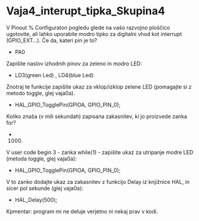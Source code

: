 # Vaja4_interupt_tipka_Skupina4

V Pinout % Configuraton pogledu glede na vašo razvojno ploščico ugotovite, ali
lahko uporabite modro tipko za digitalni vhod kot interrupt (GPIO_EXT…). Če da,
kateri pin je to?
- PA0

Zapišite naslov izhodnih pinov za zeleno in modro LED:
- LD3(green Led) , LD4(blue Led)

Znotraj te funkcije zapišite ukaz za vklop/izklop zelene LED (pomagajte si z metodo
toggle, glej vaja0a).
- HAL_GPIO_TogglePin(GPIOA, GPIO_PIN_0);

Koliko znaša (v mili sekundah) zapisana zakasnitev, ki jo proizvede zanka for?
- 1000.

V user code begin 3 - zanka while(1) - zapišite ukaz za utripanje modre LED (metoda
toggle, glej vaja0a):
- HAL_GPIO_TogglePin(GPIOA, GPIO_PIN_0);

V to zanko dodajte ukaz za zakasnitev z funkcijo Delay iz knjižnice HAL, in sicer pol
sekunde (glej vaja0a):
- HAL_Delay(500);

Kpmentar: program mi ne deluje verjetno ni nekaj prav v kodi.
